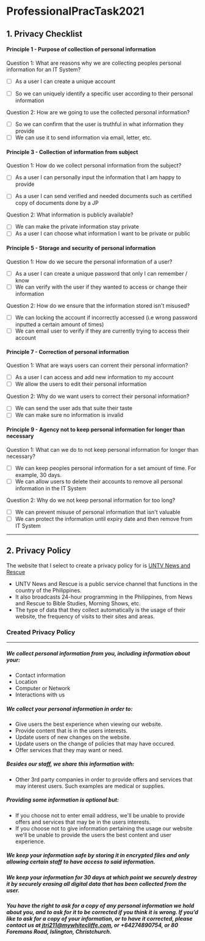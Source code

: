 # ProfessionalPracTask2021

## 1. Privacy Checklist
#### Principle 1 - Purpose of collection of personal information
<!-- nice work getting used to markdown -->
Question 1: What are reasons why we are collecting peoples personal information for an IT System?
- [ ] As a user I can create a unique account
<!-- see the comment on line 19 -->
- [ ] So we can uniquely identify a specific user according to their personal information

Question 2: How are we going to use the collected personal information?
- [ ] So we can confirm that the user is truthful in what information they provide
- [ ] We can use it to send information via email, letter, etc.

#### Principle 3 - Collection of information from subject

Question 1: How do we collect personal information from the subject?
- [ ] As a user I can personally input the information that I am happy to provide
<!-- the above is getting really close to a well formed user story (which is great). Consider the minor adjustment in phrasing: As a user I can personally input the information that I am happy to provide. -->
- [ ] As a user I can send verified and needed documents such as certified copy of documents done by a JP

Question 2: What information is publicly available?
- [ ] We can make the private information stay private
- [ ] As a user I can choose what information I want to be private or public

#### Principle 5 - Storage and security of personal information

Question 1: How do we secure the personal information of a user?
- [ ] As a user I can create a unique password that only I can remember / know
- [ ] We can verify with the user if they wanted to access or change their information

Question 2: How do we ensure that the information stored isn't misused? 
- [ ] We can locking the account if incorrectly accessed (i.e wrong password inputted a certain amount of times)
- [ ] We can email user to verify if they are currently trying to access their account

#### Principle 7 - Correction of personal information

Question 1: What are ways users can corrent their personal information?
- [ ] As a user I can access and add new information to my account
- [ ] We allow the users to edit their personal information

Question 2: Why do we want users to correct their personal information?
- [ ] We can send the user ads that suite their taste
- [ ] We can make sure no information is invalid

#### Principle 9 - Agency not to keep personal information for longer than necessary

Question 1: What can we do to not keep personal information for longer than necessary?
- [ ] We can keep peoples personal information for a set amount of time. For example, 30 days.
- [ ] We can allow users to delete their accounts to remove all personal information in the IT System

Question 2: Why do we not keep personal information for too long?
- [ ] We can prevent misuse of personal information that isn't valuable
- [ ] We can protect the information until expiry date and then remove from IT System
---------

## 2. Privacy Policy

The website that I select to create a privacy policy for is [UNTV News and Rescue](https://www.untvweb.com/)
- UNTV News and Rescue is a public service channel that functions in the country of the Philippines.
- It also broadcasts 24-hour programming in the Philippines, from News and Rescue to Bible Studies, Morning Shows, etc.
- The type of data that they collect automatically is the usage of their website, the frequency of visits to their sites and areas.

### Created Privacy Policy
---
##### We collect personal information from you, including information about your:
- Contact information
- Location
- Computer or Network
- Interactions with us

##### We collect your personal information in order to:
- Give users the best experience when viewing our website.
- Provide content that is in the users interests.
- Update users of new changes on the website.
- Update users on the change of policies that may have occured.
- Offer services that they may want or need.

##### Besides our staff, we share this information with:
- Other 3rd party companies in order to provide offers and services that may interest users. Such examples are medical or supplies.

##### Providing some information is optional but:
- If you choose not to enter email address, we'll be unable to provide offers and services that may be in the users interests.
- If you choose not to give information pertaining the usage our website we'll be unable to provide the users the best content and user experience.

##### We keep your information safe by storing it in encrypted files and only allowing certain staff to have access to said information.

##### We keep your information for 30 days at which point we securely destroy it by securely erasing all digital data that has been collected from the user.

##### You have the right to ask for a copy of any personal information we hold about you, and to ask for it to be corrected if you think it is wrong. If you’d like to ask for a copy of your information, or to have it corrected, please contact us at jtri211@mywhitecliffe.com, or +64274890754, or 80 Foremans Road, Islington, Christchurch.




